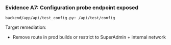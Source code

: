 ### Evidence A7: Configuration probe endpoint exposed

```
backend/app/api/test_config.py: /api/test/config
```

Target remediation:
- Remove route in prod builds or restrict to SuperAdmin + internal network

